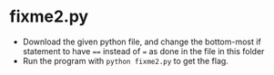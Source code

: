 # fixme2.py
- Download the given python file, and change the bottom-most if statement to have `==` instead of `=` as done in the file in this folder
- Run the program with `python fixme2.py` to get the flag.